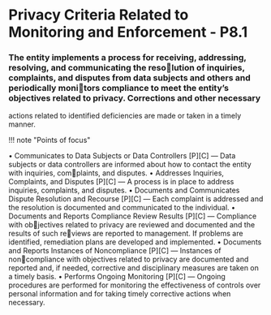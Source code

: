 # Privacy Criteria Related to Monitoring and Enforcement - P8.1


### The entity implements a process for receiving, addressing, resolving, and communicating the resolution of inquiries, complaints, and disputes from data subjects and others and periodically monitors compliance to meet the entity’s objectives related to privacy. Corrections and other necessary 
actions related to identified deficiencies are made or taken in a timely manner.

!!! note "Points of focus"

• Communicates to Data Subjects or Data Controllers [P][C] — Data subjects or 
data controllers are informed about how to contact the entity with inquiries, complaints, and disputes.
• Addresses Inquiries, Complaints, and Disputes [P][C] — A process is in place to 
address inquiries, complaints, and disputes.
• Documents and Communicates Dispute Resolution and Recourse [P][C] — Each 
complaint is addressed and the resolution is documented and communicated to the 
individual.
• Documents and Reports Compliance Review Results [P][C] — Compliance with objectives related to privacy are reviewed and documented and the results of such reviews are reported to management. If problems are identified, remediation plans 
are developed and implemented.
• Documents and Reports Instances of Noncompliance [P][C] — Instances of noncompliance with objectives related to privacy are documented and reported and, if 
needed, corrective and disciplinary measures are taken on a timely basis.
• Performs Ongoing Monitoring [P][C] — Ongoing procedures are performed for 
monitoring the effectiveness of controls over personal information and for taking 
timely corrective actions when necessary.
